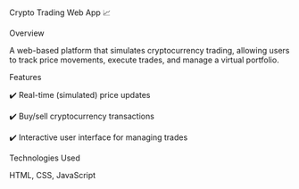 Crypto Trading Web App 📈

Overview

A web-based platform that simulates cryptocurrency trading, allowing users to track price movements, execute trades, and manage a virtual portfolio.

Features

✔️ Real-time (simulated) price updates

✔️ Buy/sell cryptocurrency transactions

✔️ Interactive user interface for managing trades

Technologies Used

HTML, CSS, JavaScript
